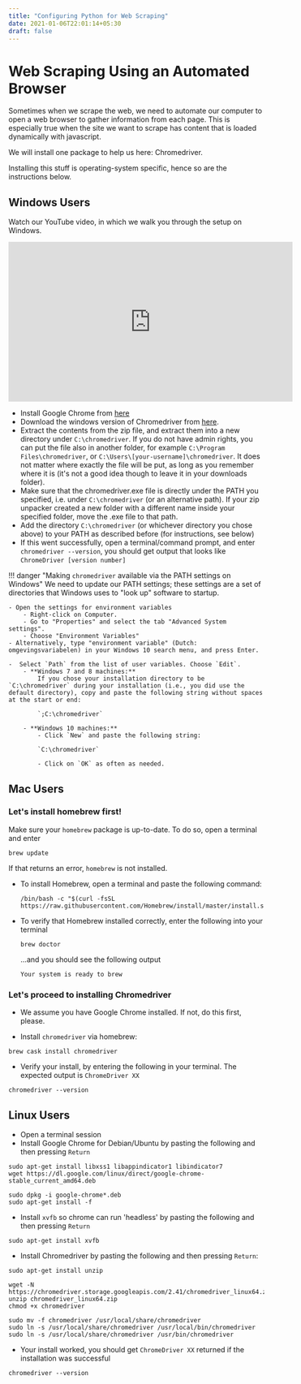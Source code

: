 ```yaml
---
title: "Configuring Python for Web Scraping"
date: 2021-01-06T22:01:14+05:30
draft: false
---
```


# Web Scraping Using an Automated Browser

Sometimes when we scrape the web, we need to automate our computer to open a web browser to gather information from each page. This is especially true when the site we want to scrape has content that is loaded dynamically with javascript.

We will install one package to help us here: Chromedriver.

Installing this stuff is operating-system specific, hence so are the instructions below.

## Windows Users

Watch our YouTube video, in which we walk you through the setup on Windows.

<iframe width="560" height="315" src="https://www.youtube.com/embed/l2aRxtYN3eY" frameborder="0" allow="accelerometer; autoplay; encrypted-media; gyroscope; picture-in-picture" allowfullscreen></iframe>

*   Install Google Chrome from [here](https://www.google.com/chrome/browser/desktop/index.html)
*   Download the windows version of Chromedriver from [here](https://chromedriver.storage.googleapis.com/index.html?path=2.41/).
*   Extract the contents from the zip file, and extract them into a new directory under `C:\chromedriver`. If you do not have admin rights, you can put the file also in another folder, for example `C:\Program Files\chromedriver`, or `C:\Users\[your-username]\chromedriver`. It does not matter where exactly the file will be put, as long as you remember where it is (it's not a good idea though to leave it in your downloads folder).
*   Make sure that the chromedriver.exe file is directly under the PATH you specified, i.e. under `C:\chromedriver` (or an alternative path). If your zip unpacker created a new folder with a different name inside your specified folder, move the .exe file to that path.
*   Add the directory `C:\chromedriver` (or whichever directory you chose above) to your PATH as described before (for instructions, see below)
*   If this went successfully, open a terminal/command prompt, and enter `chromedriver --version`, you should get output that looks like `ChromeDriver [version number]`

!!! danger "Making `chromedriver` available via the PATH settings on Windows"
    We need to update our PATH settings; these settings are a set of directories that Windows uses to "look up" software to startup.

    - Open the settings for environment variables
        - Right-click on Computer.
      	- Go to "Properties" and select the tab "Advanced System settings".
      	- Choose "Environment Variables"
    - Alternatively, type "environment variable" (Dutch: omgevingsvariabelen) in your Windows 10 search menu, and press Enter.

	-  Select `Path` from the list of user variables. Choose `Edit`.
		- **Windows 7 and 8 machines:**
			If you chose your installation directory to be `C:\chromedriver` during your installation (i.e., you did use the default directory), copy and paste the following string without spaces at the start or end:

            `;C:\chromedriver`

		- **Windows 10 machines:**
			- Click `New` and paste the following string:

            `C:\chromedriver`

			- Click on `OK` as often as needed.


## Mac Users

### Let's install homebrew first!

Make sure your `homebrew` package is up-to-date. To do so, open a terminal and enter

```
brew update
```

If that returns an error, `homebrew` is not installed.

- To install Homebrew, open a terminal and paste the following command:

	```
	/bin/bash -c "$(curl -fsSL https://raw.githubusercontent.com/Homebrew/install/master/install.sh)"
	```

- To verify that Homebrew installed correctly, enter the following into your terminal

	```
	brew doctor
	```

	...and you should see the following output

	```
	Your system is ready to brew
	```

### Let's proceed to installing Chromedriver

* We assume you have Google Chrome installed. If not, do this first, please.

*   Install `chromedriver` via homebrew:

```
brew cask install chromedriver
```

*   Verify your install, by entering the following in your terminal. The expected output is `ChromeDriver XX`

```
chromedriver --version
```

## Linux Users

*   Open a terminal session
*   Install Google Chrome for Debian/Ubuntu by pasting the following and then pressing `Return`
```
sudo apt-get install libxss1 libappindicator1 libindicator7
wget https://dl.google.com/linux/direct/google-chrome-stable_current_amd64.deb

sudo dpkg -i google-chrome*.deb
sudo apt-get install -f
```

*   Install `xvfb` so chrome can run 'headless' by pasting the following and then pressing `Return`
```
sudo apt-get install xvfb
```

*   Install Chromedriver by pasting the following and then pressing `Return`:
```
sudo apt-get install unzip

wget -N https://chromedriver.storage.googleapis.com/2.41/chromedriver_linux64.zip
unzip chromedriver_linux64.zip
chmod +x chromedriver

sudo mv -f chromedriver /usr/local/share/chromedriver
sudo ln -s /usr/local/share/chromedriver /usr/local/bin/chromedriver
sudo ln -s /usr/local/share/chromedriver /usr/bin/chromedriver
```
*   Your install worked, you should get `ChromeDriver XX` returned if the installation was successful
```
chromedriver --version
```
